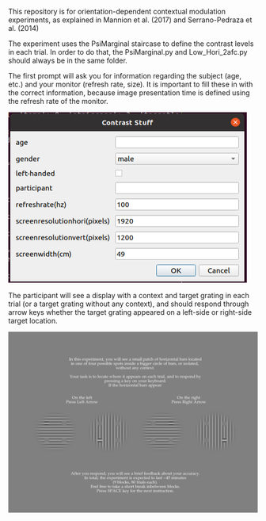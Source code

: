 This repository is for orientation-dependent contextual modulation experiments,
as explained in Mannion et al. (2017) and Serrano-Pedraza et al. (2014)


The experiment uses the PsiMarginal staircase to define the contrast levels in
each trial. In order to do that, the PsiMarginal.py and Low_Hori_2afc.py should
always be in the same folder. 

The first prompt will ask you for information regarding the subject (age, etc.)
and your monitor (refresh rate, size). It is important to fill these in with
the correct information, because image presentation time is defined using the
refresh rate of the monitor.

![dialogbox](images/sub_info_dialog_box.png)

The participant will see a display with a context and target grating in each
trial (or a target grating without any context), and should respond through
arrow keys whether the target grating appeared on a left-side or right-side
target location.

![instructions](images/instruction_screen.png)


